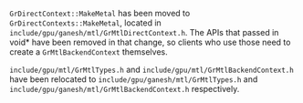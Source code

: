 `GrDirectContext::MakeMetal` has been moved to `GrDirectContexts::MakeMetal`, located in
`include/gpu/ganesh/mtl/GrMtlDirectContext.h`. The APIs that passed in void* have been removed
in that change, so clients who use those need to create a `GrMtlBackendContext` themselves.

`include/gpu/mtl/GrMtlTypes.h` and `include/gpu/mtl/GrMtlBackendContext.h` have been relocated to
`include/gpu/ganesh/mtl/GrMtlTypes.h` and `include/gpu/ganesh/mtl/GrMtlBackendContext.h`
respectively.